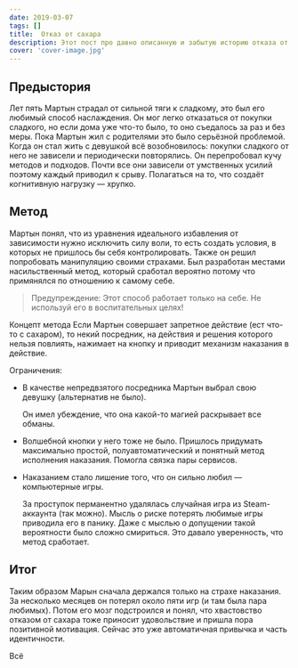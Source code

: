 ```yaml
---
date: 2019-03-07
tags: []
title:  Oтказ от сахара
description: Этот пост про давно описанную и забытую историю отказа от сахара. Не кушать сахар с тех пор стало нормой, а наблюдение за теми кто его ест — удивительным процессом.
cover: 'cover-image.jpg'
---
```

## Предыстория

Лет пять Мартын страдал от сильной тяги к сладкому, это был его любимый способ наслаждения. Он мог легко отказаться от покупки сладкого, но если дома уже что-то было, то оно съедалось за раз и без меры.
Пока Мартын жил с родителями это было серьёзной проблемой. Когда он стал жить с девушкой всё возобновилось: покупки сладкого от него не зависели и периодически повторялись.
Он перепробовал кучу методов и подходов. Почти все они зависели от умственных усилий поэтому каждый приводил к срыву. Полагаться на то, что создаёт когнитивную нагрузку — хрупко.

## Метод

Мартын понял, что из уравнения идеального избавления от зависимости нужно исключить силу воли, то есть создать условия, в которых не пришлось бы себя контролировать. Также он решил попробовать манипуляцию своими страхами. Был разработан местами насильственный метод, который сработал вероятно потому что примянялся по отношению к самому себе.

> Предупреждение:
> Этот спoсoб работает только на себе. Не используй егo в воспитательных целях!

Концепт метода
Если Мартын совершает запретное действие (ест что-то с сахаром), то некий посредник, на действия и решения которого нельзя повлиять, нажимает на кнопку и приводит механизм наказания в действие.

Ограничения:

- В качестве непредвзятого посредника Мартын выбрал свою девушку (альтернатив не было).

  Он имел убеждение, что она какой-то магией раскрывает все обманы.

- Волшебной кнопки у него тоже не было. Пришлось придумать максимально простой, полуавтоматический и понятный метод исполнения наказания. Помогла связка пары сервисов.
- Наказанием стало лишение того, что он сильно любил — компьютерные игры.

  За проступок перманентно удалялась случайная игра из Steam-аккаунта (так можно). Мысль о риске потерять любимые игры приводила его в панику. Даже с мыслью о допущении такой вероятности было сложно смириться. Это давало уверенность, что метод сработает.

## Итог

Таким образом Марын сначала держался только на страхе наказания. За несколько месяцев он потерял около пяти игр (и там была пара любимых). Потом его мозг подстроился и понял, что хвастовство отказом от сахара тоже приносит удовольствие и пришла пора позитивной мотивация. Сейчас это уже автоматичная привычка и часть идентичности.

Всё
